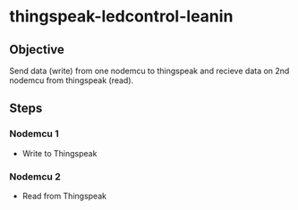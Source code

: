 # thingspeak-ledcontrol-leanin

## Objective
Send data (write) from one nodemcu to thingspeak and recieve data on 2nd nodemcu from thingspeak (read).

## Steps
### Nodemcu 1
- Write to Thingspeak

### Nodemcu 2
- Read from Thingspeak

